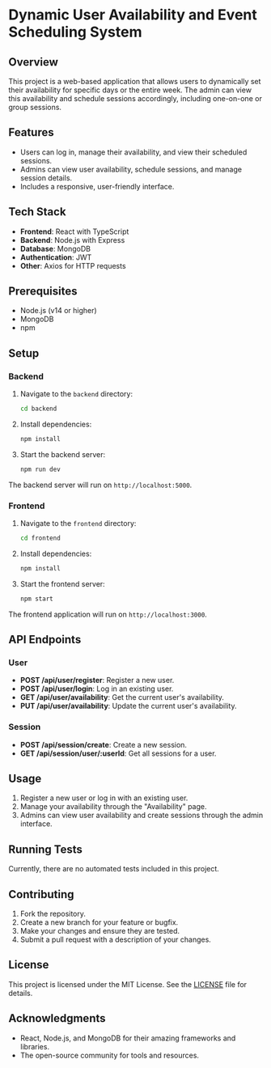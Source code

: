 # Dynamic User Availability and Event Scheduling System

## Overview

This project is a web-based application that allows users to dynamically set their availability for specific days or the entire week. The admin can view this availability and schedule sessions accordingly, including one-on-one or group sessions.

## Features

- Users can log in, manage their availability, and view their scheduled sessions.
- Admins can view user availability, schedule sessions, and manage session details.
- Includes a responsive, user-friendly interface.

## Tech Stack

- **Frontend**: React with TypeScript
- **Backend**: Node.js with Express
- **Database**: MongoDB
- **Authentication**: JWT
- **Other**: Axios for HTTP requests

## Prerequisites

- Node.js (v14 or higher)
- MongoDB
- npm

## Setup

### Backend

1. Navigate to the `backend` directory:
    ```bash
    cd backend
    ```

2. Install dependencies:
    ```bash
    npm install
    ```

3. Start the backend server:
    ```bash
    npm run dev
    ```

The backend server will run on `http://localhost:5000`.

### Frontend

1. Navigate to the `frontend` directory:
    ```bash
    cd frontend
    ```

2. Install dependencies:
    ```bash
    npm install
    ```

3. Start the frontend server:
    ```bash
    npm start
    ```

The frontend application will run on `http://localhost:3000`.

## API Endpoints

### User

- **POST /api/user/register**: Register a new user.
- **POST /api/user/login**: Log in an existing user.
- **GET /api/user/availability**: Get the current user's availability.
- **PUT /api/user/availability**: Update the current user's availability.

### Session

- **POST /api/session/create**: Create a new session.
- **GET /api/session/user/:userId**: Get all sessions for a user.

## Usage

1. Register a new user or log in with an existing user.
2. Manage your availability through the "Availability" page.
3. Admins can view user availability and create sessions through the admin interface.

## Running Tests

Currently, there are no automated tests included in this project.

## Contributing

1. Fork the repository.
2. Create a new branch for your feature or bugfix.
3. Make your changes and ensure they are tested.
4. Submit a pull request with a description of your changes.

## License

This project is licensed under the MIT License. See the [LICENSE](LICENSE) file for details.

## Acknowledgments

- React, Node.js, and MongoDB for their amazing frameworks and libraries.
- The open-source community for tools and resources.
